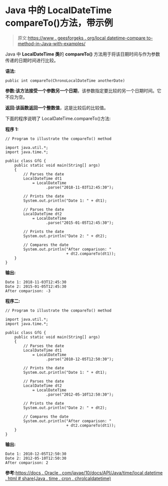 # Java 中的 LocalDateTime compareTo()方法，带示例

> 原文:[https://www . geesforgeks . org/local datetime-compare to-method-in-Java-with-examples/](https://www.geeksforgeeks.org/localdatetime-compareto-method-in-java-with-examples/)

Java 中 **LocalDateTime 类**的 **compareTo()** 方法用于将该日期时间与作为参数传递的日期时间进行比较。

**语法:**

```
public int compareTo(ChronoLocalDateTime anotherDate)

```

**参数:**该方法接受一个参数**另一个日期**，该参数指定要比较的另一个日期时间。它不应为空。

**返回:**该函数返回一个**整数值**，这是比较后的比较值。

下面的程序说明了 LocalDateTime.compareTo()方法:

**程序 1:**

```
// Program to illustrate the compareTo() method

import java.util.*;
import java.time.*;

public class GfG {
    public static void main(String[] args)
    {
        // Parses the date
        LocalDateTime dt1
            = LocalDateTime
                  .parse("2018-11-03T12:45:30");

        // Prints the date
        System.out.println("Date 1: " + dt1);

        // Parses the date
        LocalDateTime dt2
            = LocalDateTime
                  .parse("2015-01-05T12:45:30");

        // Prints the date
        System.out.println("Date 2: " + dt2);

        // Compares the date
        System.out.println("After comparison: "
                           + dt2.compareTo(dt1));
    }
}
```

**输出:**

```
Date 1: 2018-11-03T12:45:30
Date 2: 2015-01-05T12:45:30
After comparison: -3

```

**程序二:**

```
// Program to illustrate the compareTo() method

import java.util.*;
import java.time.*;

public class GfG {
    public static void main(String[] args)
    {
        // Parses the date
        LocalDateTime dt1
            = LocalDateTime
                  .parse("2010-12-05T12:50:30");

        // Prints the date
        System.out.println("Date 1: " + dt1);

        // Parses the date
        LocalDateTime dt2
            = LocalDateTime
                  .parse("2012-05-10T12:50:30");

        // Prints the date
        System.out.println("Date 2: " + dt2);

        // Compares the date
        System.out.println("After comparison: "
                           + dt2.compareTo(dt1));
    }
}
```

**输出:**

```
Date 1: 2010-12-05T12:50:30
Date 2: 2012-05-10T12:50:30
After comparison: 2

```

**参考:**[https://docs . Oracle . com/javae/10/docs/API/Java/time/local datetime . html # share(Java . time . cron . chrolcaldatetime)](https://docs.oracle.com/javase/10/docs/api/java/time/LocalDateTime.html#compareTo(java.time.chrono.ChronoLocalDateTime))